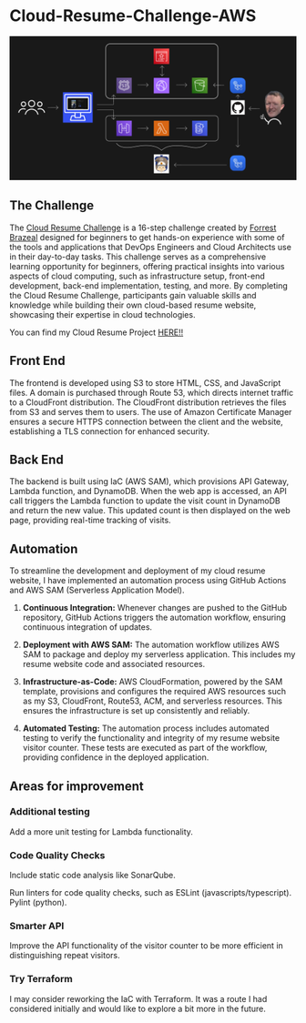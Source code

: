 # Cloud-Resume-Challenge-AWS

![](CRC-Diagram.png)

## The Challenge

The [Cloud Resume Challenge](https://cloudresumechallenge.dev/docs/the-challenge/aws/) is a 16-step challenge created by [Forrest Brazeal](https://www.linkedin.com/in/forrestbrazeal) designed for beginners to get hands-on experience with some of the tools and applications that DevOps Engineers and Cloud Architects use in their day-to-day tasks. This challenge serves as a comprehensive learning opportunity for beginners, offering practical insights into various aspects of cloud computing, such as infrastructure setup, front-end development, back-end implementation, testing, and more. By completing the Cloud Resume Challenge, participants gain valuable skills and knowledge while building their own cloud-based resume website, showcasing their expertise in cloud technologies.

You can find my Cloud Resume Project [HERE!!](https://ghope.cloud/)

## Front End

The frontend is developed using S3 to store HTML, CSS, and JavaScript files. A domain is purchased through Route 53, which directs internet traffic to a CloudFront distribution. The CloudFront distribution retrieves the files from S3 and serves them to users. The use of Amazon Certificate Manager ensures a secure HTTPS connection between the client and the website, establishing a TLS connection for enhanced security.

## Back End

The backend is built using IaC (AWS SAM), which provisions API Gateway, Lambda function, and DynamoDB. When the web app is accessed, an API call triggers the Lambda function to update the visit count in DynamoDB and return the new value. This updated count is then displayed on the web page, providing real-time tracking of visits.

## Automation

To streamline the development and deployment of my cloud resume website, I have implemented an automation process using GitHub Actions and AWS SAM (Serverless Application Model).

1. **Continuous Integration:** Whenever changes are pushed to the GitHub repository, GitHub Actions triggers the automation workflow, ensuring continuous integration of updates.

2. **Deployment with AWS SAM:** The automation workflow utilizes AWS SAM to package and deploy my serverless application. This includes my resume website code and associated resources.

3. **Infrastructure-as-Code:** AWS CloudFormation, powered by the SAM template, provisions and configures the required AWS resources such as my S3, CloudFront, Route53, ACM, and serverless resources. This ensures the infrastructure is set up consistently and reliably.

4. **Automated Testing:** The automation process includes automated testing to verify the functionality and integrity of my resume website visitor counter. These tests are executed as part of the workflow, providing confidence in the deployed application.

## Areas for improvement

### Additional testing

Add a more unit testing for Lambda functionality.

### Code Quality Checks

Include static code analysis like SonarQube.

Run linters for code quality checks, such as ESLint (javascripts/typescript). Pylint (python).

### Smarter API

Improve the API functionality of the visitor counter to be more efficient in distinguishing repeat visitors.

### Try Terraform

I may consider reworking the IaC with Terraform. It was a route I had considered initially and would like to explore a bit more in the future.